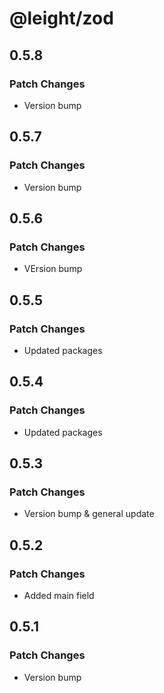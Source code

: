 # @leight/zod

## 0.5.8

### Patch Changes

- Version bump

## 0.5.7

### Patch Changes

- Version bump

## 0.5.6

### Patch Changes

- VErsion bump

## 0.5.5

### Patch Changes

- Updated packages

## 0.5.4

### Patch Changes

- Updated packages

## 0.5.3

### Patch Changes

- Version bump & general update

## 0.5.2

### Patch Changes

- Added main field

## 0.5.1

### Patch Changes

- Version bump
